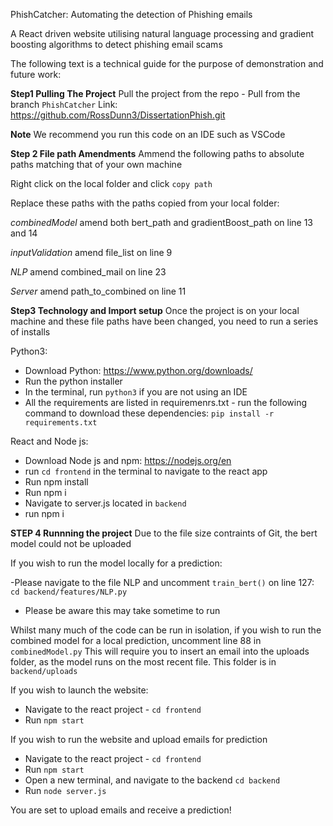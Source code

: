 PhishCatcher: Automating the detection of Phishing emails

A React driven website utilising natural language processing and gradient boosting algorithms to detect phishing email scams

The following text is a technical guide for the purpose of demonstration and future work:

**Step1 Pulling The Project**
Pull the project from the repo - Pull from the branch `PhishCatcher`
Link: https://github.com/RossDunn3/DissertationPhish.git

**Note**
We recommend you run this code on an IDE such as VSCode

**Step 2  File path Amendments**
Ammend the following paths to absolute paths matching that of your own machine

Right click on the local folder and click `copy path`

Replace these paths with the paths copied from your local folder:

*combinedModel*
amend both bert_path and gradientBoost_path on line 13 and 14

*inputValidation*
amend file_list on line 9

*NLP*
amend combined_mail on line 23

*Server*
amend path_to_combined on line 11

**Step3 Technology and Import setup**
Once the project is on your local machine and these file paths have been changed, you need to run a series of installs


Python3:
- Download Python: https://www.python.org/downloads/
- Run the python installer
- In the terminal, run `python3` if you are not using an IDE
- All the requirements are listed in requiremenrs.txt - run the following command to download these dependencies:
    `pip install -r requirements.txt`

React and Node js:
- Download Node js and npm: https://nodejs.org/en
- run `cd frontend` in the terminal to navigate to the react app
- Run npm install
- Run npm i
- Navigate to server.js located in `backend`
- run npm i

**STEP 4 Runnning the project**
Due to the file size contraints of Git, the bert model could not be uploaded

If you wish to run the model locally for a prediction:

-Please navigate to the file NLP and uncomment `train_bert()` on line 127:
    `cd backend/features/NLP.py`
- Please be aware this may take sometime to run

Whilst many much of the code can be run in isolation, if you wish to run the combined model for a local prediction, uncomment line 88 in `combinedModel.py`
    This will require you to insert an email into the uploads folder, as the model runs on the most recent file. This folder is in `backend/uploads`

If you wish to launch the website:
- Navigate to the react project - `cd frontend`
- Run `npm start`

If you wish to run the website and upload emails for prediction
- Navigate to the react project - `cd frontend`
- Run `npm start`
- Open a new terminal, and navigate to the backend `cd backend`
- Run `node server.js`

You are set to upload emails and receive a prediction!





